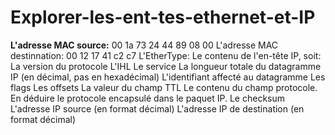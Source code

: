 # Explorer-les-ent-tes-ethernet-et-IP


**L'adresse MAC source:** 00 1a 73 24 44 89 08 00
L'adresse MAC destinnation: 00 12 17 41 c2 c7
L'EtherType: 
Le contenu de l'en-tête IP, soit:
La version du protocole
L'IHL
Le service
La longueur totale du datagramme IP (en décimal, pas en hexadécimal)
L'identifiant affecté au datagramme
Les flags
Les offsets
La valeur du champ TTL
Le contenu du champ protocole. En déduire le protocole encapsulé dans le
paquet IP.
Le checksum
L'adresse IP source (en format décimal)
L'adresse IP de destination (en format décimal)
